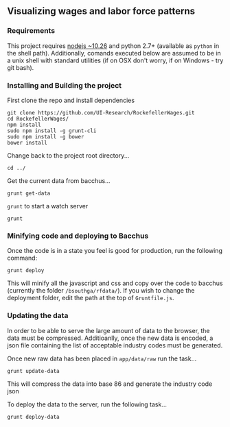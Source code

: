 ## Visualizing wages and labor force patterns

### Requirements

This project requires [nodejs ~10.26](https://nodejs.org/) and python 2.7+ (available as `python` in the shell path). Additionally, comands executed below are assumed to be in a unix shell with standard utilities (if on OSX don't worry, if on Windows - try git bash).

### Installing and Building the project

First clone the repo and install dependencies
```shell
git clone https://github.com/UI-Research/RockefellerWages.git
cd RockefellerWages/
npm install
sudo npm install -g grunt-cli
sudo npm install -g bower
bower install
```

Change back to the project root directory...
```shell
cd ../ 
```

Get the current data from bacchus...
```shell
grunt get-data
```

`grunt` to start a watch server
```shell
grunt
```

### Minifying code and deploying to Bacchus

Once the code is in a state you feel is good for production, run the following command:
```shell
grunt deploy
```
This will minify all the javascript and css and copy over the code to bacchus (currently the folder `/bsouthga/rfdata/`). If you wish to change the deployment folder, edit the path at the top of `Gruntfile.js`.

### Updating the data

In order to be able to serve the large amount of data to the browser, the data must be compressed. Additioanlly, once the new data is encoded, a json file containing the list of acceptable industry codes must be generated. 

Once new raw data has been placed in `app/data/raw` run the task...
```shell
grunt update-data
```
This will compress the data into base 86 and generate the industry code json

To deploy the data to the server, run the following task...
```shell
grunt deploy-data
```
